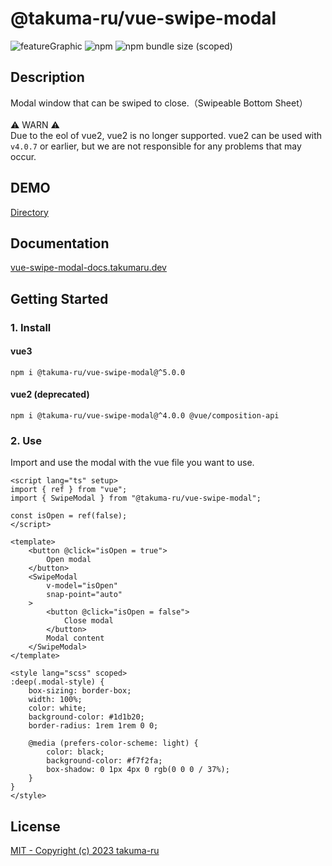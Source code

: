 # @takuma-ru/vue-swipe-modal

![featureGraphic](https://user-images.githubusercontent.com/49429291/182005490-2e0631ca-8271-48e6-9282-25df81ba0f8f.png)
![npm](https://img.shields.io/npm/dt/@takuma-ru/vue-swipe-modal?style=flat-square)
![npm bundle size (scoped)](https://img.shields.io/bundlephobia/min/@takuma-ru/vue-swipe-modal?style=flat-square)

## Description
Modal window that can be swiped to close.（Swipeable Bottom Sheet）<br>
<br>
⚠️ WARN ⚠️<br>
Due to the eol of vue2, vue2 is no longer supported. vue2 can be used with `v4.0.7` or earlier, but we are not responsible for any problems that may occur.

## DEMO
[Directory](https://github.com/takuma-ru/vue-swipe-modal/tree/main/demo/vue)

## Documentation

[vue-swipe-modal-docs.takumaru.dev](https://vue-swipe-modal-docs.takumaru.dev/)

## Getting Started
### 1. Install
#### vue3
```shell
npm i @takuma-ru/vue-swipe-modal@^5.0.0
```

#### vue2 (deprecated)
```shell
npm i @takuma-ru/vue-swipe-modal@^4.0.0 @vue/composition-api
```
### 2. Use
Import and use the modal with the vue file you want to use.

```vue
<script lang="ts" setup>
import { ref } from "vue";
import { SwipeModal } from "@takuma-ru/vue-swipe-modal";

const isOpen = ref(false);
</script>

<template>
	<button @click="isOpen = true">
		Open modal
	</button>
	<SwipeModal
		v-model="isOpen"
		snap-point="auto"
	>
		<button @click="isOpen = false">
			Close modal
		</button>
		Modal content
	</SwipeModal>
</template>

<style lang="scss" scoped>
:deep(.modal-style) {
	box-sizing: border-box;
	width: 100%;
	color: white;
	background-color: #1d1b20;
	border-radius: 1rem 1rem 0 0;

	@media (prefers-color-scheme: light) {
		color: black;
		background-color: #f7f2fa;
		box-shadow: 0 1px 4px 0 rgb(0 0 0 / 37%);
	}
}
</style>
```

## License
[MIT - Copyright (c) 2023 takuma-ru](https://github.com/takuma-ru/vue-swipe-modal/blob/main/LICENSE.md)
